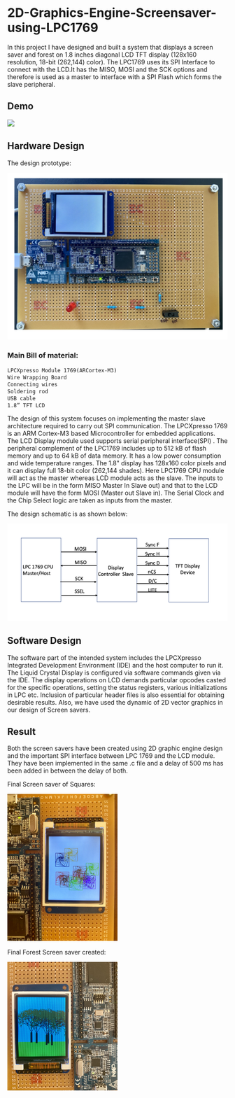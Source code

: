 # 2D-Graphics-Engine-Screensaver-using-LPC1769

In this project I have designed and built a system that displays a screen saver and forest on 1.8 inches diagonal LCD TFT display (128x160 resolution, 18-bit (262,144) color). The LPC1769 uses its SPI Interface to connect with the LCD.It has the MISO, MOSI and the SCK options and therefore is used as a master to interface with a SPI Flash which forms the slave peripheral.

## Demo

<img src="/images/demo.gif?raw=true" width="1000px">

## Hardware Design

The design prototype:

![](/images/designPrototype.png)

### Main Bill of material:

    LPCXpresso Module 1769(ARCortex-M3)
    Wire Wrapping Board
    Connecting wires
    Soldering rod
    USB cable
    1.8” TFT LCD

The design of this system focuses on implementing the master slave architecture required to carry out SPI communication. The LPCXpresso 1769 is an ARM Cortex-M3 based Microcontroller for embedded applications. The LCD Display module used supports serial peripheral interface(SPI) . The peripheral complement of the LPC1769 includes up to 512 kB of flash memory and up to 64 kB of data memory. It has a low power consumption and wide temperature ranges. The 1.8" display has 128x160 color pixels and it can display full 18-bit color (262,144 shades).
Here LPC1769 CPU module will act as the master whereas LCD module acts as the slave. The inputs to the LPC will be in the form MISO Master In Slave out) and that to the LCD module will have the form MOSI (Master out Slave in). The Serial Clock and the Chip Select logic are taken as inputs from the master.

The design schematic is as shown below:

![](/images/designschematics.png)

## Software Design

The software part of the intended system includes the LPCXpresso Integrated Development Environment (IDE) and the host computer to run it. The Liquid Crystal Display is configured via software commands given via the IDE. The display operations on LCD demands particular opcodes casted for the specific operations, setting the status registers, various initializations in LPC etc. Inclusion of particular header files is also essential for obtaining desirable results.
Also, we have used the dynamic of 2D vector graphics in our design of Screen savers.

## Result

Both the screen savers have been created using 2D graphic engine design and the important SPI interface between LPC 1769 and the LCD module. They have been implemented in the same .c file and a delay of 500 ms has been added in between the delay of both.

Final Screen saver of Squares:

<img src="https://github.com/Archita22ind/2D-Graphics-Engine-Screensaver-using-LPC1769/blob/main/images/SquareScreensaver.jpg" width=50% height=50%>

Final Forest Screen saver created:

<img src="https://github.com/Archita22ind/2D-Graphics-Engine-Screensaver-using-LPC1769/blob/main/images/ForestScreensaver.jpg" width=50% height=50%>
